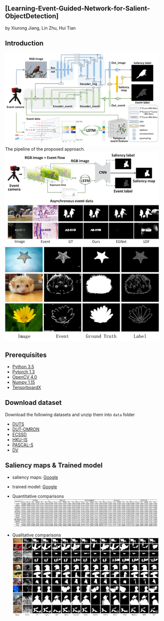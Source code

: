 ## [Learning-Event-Guided-Network-for-Salient-ObjectDetection]
by Xiurong Jiang, Lin Zhu, Hui Tian

## Introduction
![framework](./fig/framework.png)   The pipeline of the proposed approach.
![motivation](./fig/motivation.png) 
![label](./fig/label.png) 

## Prerequisites
- [Python 3.5](https://www.python.org/)
- [Pytorch 1.3](http://pytorch.org/)
- [OpenCV 4.0](https://opencv.org/)
- [Numpy 1.15](https://numpy.org/)
- [TensorboardX](https://github.com/lanpa/tensorboardX)

## Download dataset
Download the following datasets and unzip them into `data` folder

- [DUTS](http://saliencydetection.net/duts/)
- [DUT-OMRON](http://saliencydetection.net/dut-omron/)
- [ECSSD](http://www.cse.cuhk.edu.hk/leojia/projects/hsaliency/dataset.html)
- [HKU-IS](https://i.cs.hku.hk/~gbli/deep_saliency.html)
- [PASCAL-S](http://cbi.gatech.edu/salobj/)
- [DV](https://drive.google.com/drive/folders/14Tp9r_3wtR2GchHUWZHYV8SuEjkAxmiT?usp=sharing)




## Saliency maps & Trained model
- saliency maps: [Google](https://drive.google.com/drive/folders/1pShDP81zv-sSrgW9Jmfa5jrr0iLpdJLB?usp=sharing)
- trained model: [Google](https://drive.google.com/drive/folders/1oyVzw0mwSLVEXydtEQLAB5DvEu84gbHV?usp=sharing)
- Quantitative comparisons 
![performace](./fig/quantitative.png)

- Qualitative comparisons 
![sample](./fig/qualitative.png)
